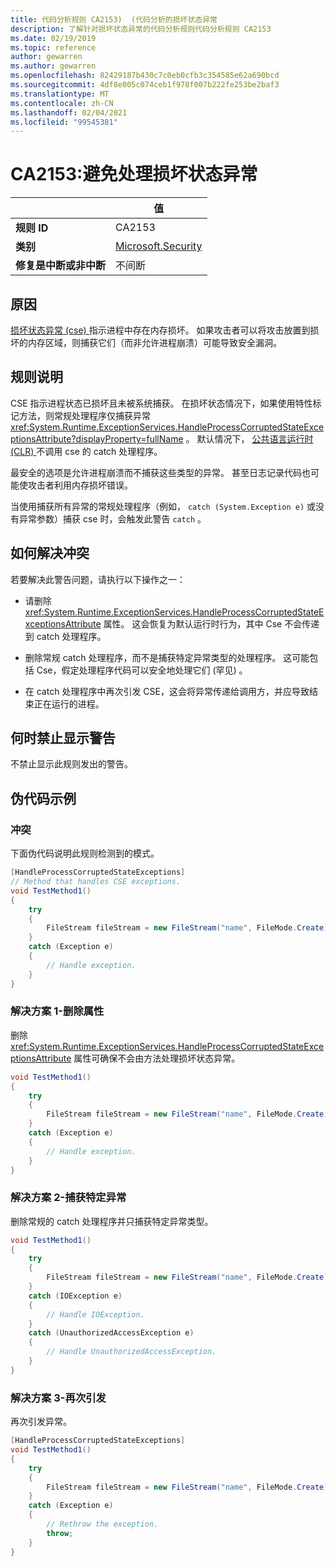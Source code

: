 ```yaml
---
title: 代码分析规则 CA2153)  (代码分析的损坏状态异常
description: 了解针对损坏状态异常的代码分析规则代码分析规则 CA2153
ms.date: 02/19/2019
ms.topic: reference
author: gewarren
ms.author: gewarren
ms.openlocfilehash: 82429187b430c7c0eb0cfb3c354585e62a690bcd
ms.sourcegitcommit: 4df8e005c074ceb1f978f007b222fe253be2baf3
ms.translationtype: MT
ms.contentlocale: zh-CN
ms.lasthandoff: 02/04/2021
ms.locfileid: "99545381"
---
```

# <a name="ca2153-avoid-handling-corrupted-state-exceptions"></a>CA2153:避免处理损坏状态异常

| | 值 |
|-|-|
| **规则 ID** |CA2153|
| **类别** |[Microsoft.Security](security-warnings.md)|
| **修复是中断或非中断** |不间断|

## <a name="cause"></a>原因

[损坏状态异常 (cse) ](/archive/msdn-magazine/2009/february/clr-inside-out-handling-corrupted-state-exceptions) 指示进程中存在内存损坏。 如果攻击者可以将攻击放置到损坏的内存区域，则捕获它们（而非允许进程崩溃）可能导致安全漏洞。

## <a name="rule-description"></a>规则说明

CSE 指示进程状态已损坏且未被系统捕获。 在损坏状态情况下，如果使用特性标记方法，则常规处理程序仅捕获异常 <xref:System.Runtime.ExceptionServices.HandleProcessCorruptedStateExceptionsAttribute?displayProperty=fullName> 。 默认情况下， [公共语言运行时 (CLR) ](../../../standard/clr.md) 不调用 cse 的 catch 处理程序。

最安全的选项是允许进程崩溃而不捕获这些类型的异常。 甚至日志记录代码也可能使攻击者利用内存损坏错误。

当使用捕获所有异常的常规处理程序（例如， `catch (System.Exception e)` 或没有异常参数）捕获 cse 时，会触发此警告 `catch` 。

## <a name="how-to-fix-violations"></a>如何解决冲突

若要解决此警告问题，请执行以下操作之一：

- 请删除 <xref:System.Runtime.ExceptionServices.HandleProcessCorruptedStateExceptionsAttribute> 属性。 这会恢复为默认运行时行为，其中 Cse 不会传递到 catch 处理程序。

- 删除常规 catch 处理程序，而不是捕获特定异常类型的处理程序。 这可能包括 Cse，假定处理程序代码可以安全地处理它们 (罕见) 。

- 在 catch 处理程序中再次引发 CSE，这会将异常传递给调用方，并应导致结束正在运行的进程。

## <a name="when-to-suppress-warnings"></a>何时禁止显示警告

不禁止显示此规则发出的警告。

## <a name="pseudo-code-example"></a>伪代码示例

### <a name="violation"></a>冲突

下面伪代码说明此规则检测到的模式。

```csharp
[HandleProcessCorruptedStateExceptions]
// Method that handles CSE exceptions.
void TestMethod1()
{
    try
    {
        FileStream fileStream = new FileStream("name", FileMode.Create);
    }
    catch (Exception e)
    {
        // Handle exception.
    }
}
```

### <a name="solution-1---remove-the-attribute"></a>解决方案 1-删除属性

删除 <xref:System.Runtime.ExceptionServices.HandleProcessCorruptedStateExceptionsAttribute> 属性可确保不会由方法处理损坏状态异常。

```csharp
void TestMethod1()
{
    try
    {
        FileStream fileStream = new FileStream("name", FileMode.Create);
    }
    catch (Exception e)
    {
        // Handle exception.
    }
}
```

### <a name="solution-2---catch-specific-exceptions"></a>解决方案 2-捕获特定异常

删除常规的 catch 处理程序并只捕获特定异常类型。

```csharp
void TestMethod1()
{
    try
    {
        FileStream fileStream = new FileStream("name", FileMode.Create);
    }
    catch (IOException e)
    {
        // Handle IOException.
    }
    catch (UnauthorizedAccessException e)
    {
        // Handle UnauthorizedAccessException.
    }
}
```

### <a name="solution-3---rethrow"></a>解决方案 3-再次引发

再次引发异常。

```csharp
[HandleProcessCorruptedStateExceptions]
void TestMethod1()
{
    try
    {
        FileStream fileStream = new FileStream("name", FileMode.Create);
    }
    catch (Exception e)
    {
        // Rethrow the exception.
        throw;
    }
}
```
